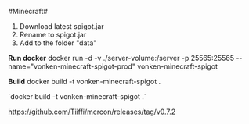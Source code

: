 #Minecraft#
1. Download latest spigot.jar
2. Rename to spigot.jar
3. Add to the folder "data"


**Run docker**
docker run -d -v ./server-volume:/server -p 25565:25565 --name="vonken-minecraft-spigot-prod" vonken-minecraft-spigot

**Build**
docker build -t vonken-minecraft-spigot .


´docker build -t vonken-minecraft-spigot .´


https://github.com/Tiiffi/mcrcon/releases/tag/v0.7.2

